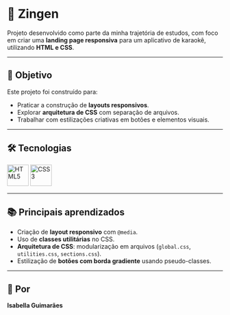 # 🎤 Zingen  

Projeto desenvolvido como parte da minha trajetória de estudos, com foco em criar uma **landing page responsiva** para um aplicativo de karaokê, utilizando **HTML e CSS**.  

---

## 🎯 Objetivo  
Este projeto foi construído para:  
- Praticar a construção de **layouts responsivos**.  
- Explorar **arquitetura de CSS** com separação de arquivos.  
- Trabalhar com estilizações criativas em botões e elementos visuais.  

---

## 🛠️ Tecnologias  
<p align="left">
  <img src="https://cdn.jsdelivr.net/gh/devicons/devicon/icons/html5/html5-original.svg" alt="HTML5" width="50" height="50"/>  
  <img src="https://cdn.jsdelivr.net/gh/devicons/devicon/icons/css3/css3-original.svg" alt="CSS3" width="50" height="50"/>
</p>  

---

## 📚 Principais aprendizados  
- Criação de **layout responsivo** com `@media`.  
- Uso de **classes utilitárias** no CSS.  
- **Arquitetura de CSS**: modularização em arquivos (`global.css`, `utilities.css`, `sections.css`).  
- Estilização de **botões com borda gradiente** usando pseudo-classes.  

---

## 👤 Por  
**Isabella Guimarães**  
